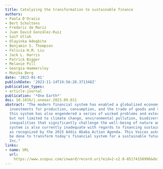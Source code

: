 ```yaml
---
title: Catalyzing the transformation to sustainable finance
authors:
- Paola D'Orazio
- Bert Scholtens
- Frederic de Mariz
- Juan David González-Ruiz
- Saif Ullah
- Olayinka Adegbite
- Benjamin S. Thompson
- Felicia H.M. Liu
- Jack L. Harris
- Patrick Bigger
- Melanie Pill
- Georgia Hammersley
- Monika Berg
date: '2023-01-01'
publishDate: '2023-11-14T19:56:28.371348Z'
publication_types:
- article-journal
publication: '*One Earth*'
doi: 10.1016/j.oneear.2023.09.011
abstract: "The modern financial system has enabled a globalized economy by leveraging
  investments for production, consumption, and the trade of goods and services. However,
  this system has also engendered a series of wicked problems and externalities, including
  but not limited to climate change, environmental pollution, biodiversity loss, and
  inequalities that significantly challenge the well-being of nature and people. The
  system is also currently inadequate with regards to financing sustainable development,
  as recognized by the 2015 Addis Ababa Action Agenda. This Voices asks: what must
  be done to transform today's financial system for a sustainable future? © 2023 Elsevier
  Inc."
links:
- name: URL
  url: 
    https://www.scopus.com/inward/record.uri?eid=2-s2.0-85174158996&doi=10.1016%2fj.oneear.2023.09.011&partnerID=40&md5=26ee2da516d645d5941bb94112d58116
---
```


